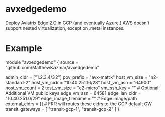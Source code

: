 # avxedgedemo
Deploy Aviatrix Edge 2.0 in GCP (and eventually Azure.) AWS doesn't support nested virtualization, except on .metal instances.

# Example

module "avxedgedemo" {
  source = "github.com/MatthewKazmar/avxedgedemo"

  admin_cidr = ["1.2.3.4/32"]
  pov_prefix = "avx-mattk"
  host_vm_size = "n2-standard-2"
  host_vm_cidr = "10.40.251.16/28"
  host_vm_asn = "64900"
  host_vm_count = 2
  test_vm_size = "e2-micro"
  vm_ssh_key = "" # Optional: Additional VM public keys
  edge_vm_asn = 64581
  edge_lan_cidr = "10.40.251.0/29"
  edge_image_filename = "" # Edge image/path
  external_cidrs = [] # FRR will routes these cidrs to the GCP default GW
  transit_gateways = [ "transit-gcp-1", "transit-gcp-2" ]
}